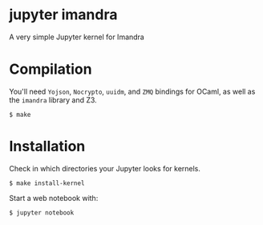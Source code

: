 # jupyter imandra
A very simple Jupyter kernel for Imandra

# Compilation

You'll need `Yojson`, `Nocrypto`, `uuidm`, and `ZMQ` bindings for OCaml,
as well as the `imandra` library and Z3.

    $ make

# Installation 
Check in which directories your Jupyter looks for kernels.

    $ make install-kernel 


Start a web notebook with:

    $ jupyter notebook

